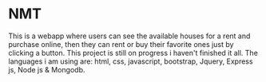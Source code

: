 # NMT
This is a webapp where users can see the available houses for a rent and purchase online, then they can rent or buy their favorite ones just by clicking a button.
This project is still on progress i haven't finished it all.
The languages i am using are: html, css, javascript, bootstrap, Jquery, Express js, Node js & Mongodb.
